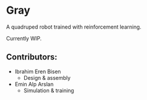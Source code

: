 # Gray
A quadruped robot trained with reinforcement learning.

Currently WIP.

## Contributors:
 - Ibrahim Eren Bisen
    - Design & assembly
 - Emin Alp Arslan
    - Simulation & training
